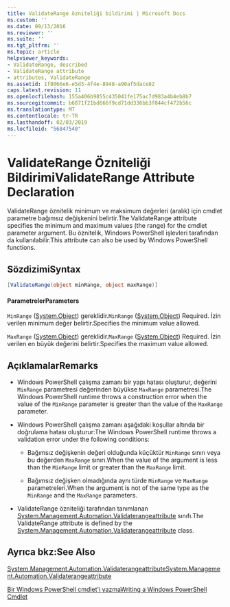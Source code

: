 ```yaml
---
title: ValidateRange özniteliği bildirimi | Microsoft Docs
ms.custom: ''
ms.date: 09/13/2016
ms.reviewer: ''
ms.suite: ''
ms.tgt_pltfrm: ''
ms.topic: article
helpviewer_keywords:
- ValidateRange, described
- ValidateRange attribute
- attributes, ValidateRange
ms.assetid: 1f8066e6-e5d3-4f4e-8948-a90af5dace82
caps.latest.revision: 11
ms.openlocfilehash: 155a406b9855c435041fe175ac7d983a4b4eb8b7
ms.sourcegitcommit: b6871f21bd666f9cd71dd336bb3f844cf472b56c
ms.translationtype: MT
ms.contentlocale: tr-TR
ms.lasthandoff: 02/03/2019
ms.locfileid: "56847540"
---
```

# <a name="validaterange-attribute-declaration"></a><span data-ttu-id="ff1ab-102">ValidateRange Özniteliği Bildirimi</span><span class="sxs-lookup"><span data-stu-id="ff1ab-102">ValidateRange Attribute Declaration</span></span>

<span data-ttu-id="ff1ab-103">ValidateRange öznitelik minimum ve maksimum değerleri (aralık) için cmdlet parametre bağımsız değişkenini belirtir.</span><span class="sxs-lookup"><span data-stu-id="ff1ab-103">The ValidateRange attribute specifies the minimum and maximum values (the range) for the cmdlet parameter argument.</span></span> <span data-ttu-id="ff1ab-104">Bu öznitelik, Windows PowerShell işlevleri tarafından da kullanılabilir.</span><span class="sxs-lookup"><span data-stu-id="ff1ab-104">This attribute can also be used by Windows PowerShell functions.</span></span>

## <a name="syntax"></a><span data-ttu-id="ff1ab-105">Sözdizimi</span><span class="sxs-lookup"><span data-stu-id="ff1ab-105">Syntax</span></span>

```csharp
[ValidateRange(object minRange, object maxRange)]
```

#### <a name="parameters"></a><span data-ttu-id="ff1ab-106">Parametreler</span><span class="sxs-lookup"><span data-stu-id="ff1ab-106">Parameters</span></span>

<span data-ttu-id="ff1ab-107">`MinRange` ([System.Object](/dotnet/api/system.object)) gereklidir.</span><span class="sxs-lookup"><span data-stu-id="ff1ab-107">`MinRange` ([System.Object](/dotnet/api/system.object)) Required.</span></span> <span data-ttu-id="ff1ab-108">İzin verilen minimum değer belirtir.</span><span class="sxs-lookup"><span data-stu-id="ff1ab-108">Specifies the minimum value allowed.</span></span>

<span data-ttu-id="ff1ab-109">`MaxRange` ([System.Object](/dotnet/api/system.object)) gereklidir.</span><span class="sxs-lookup"><span data-stu-id="ff1ab-109">`MaxRange` ([System.Object](/dotnet/api/system.object)) Required.</span></span> <span data-ttu-id="ff1ab-110">İzin verilen en büyük değerini belirtir.</span><span class="sxs-lookup"><span data-stu-id="ff1ab-110">Specifies the maximum value allowed.</span></span>

## <a name="remarks"></a><span data-ttu-id="ff1ab-111">Açıklamalar</span><span class="sxs-lookup"><span data-stu-id="ff1ab-111">Remarks</span></span>

- <span data-ttu-id="ff1ab-112">Windows PowerShell çalışma zamanı bir yapı hatası oluşturur, değerini `MinRange` parametresi değerinden büyükse `MaxRange` parametresi.</span><span class="sxs-lookup"><span data-stu-id="ff1ab-112">The Windows PowerShell runtime throws a construction error when the value of the `MinRange` parameter is greater than the value of the `MaxRange` parameter.</span></span>

- <span data-ttu-id="ff1ab-113">Windows PowerShell çalışma zamanı aşağıdaki koşullar altında bir doğrulama hatası oluşturur:</span><span class="sxs-lookup"><span data-stu-id="ff1ab-113">The Windows PowerShell runtime throws a validation error under the following conditions:</span></span>

    - <span data-ttu-id="ff1ab-114">Bağımsız değişkenin değeri olduğunda küçüktür `MinRange` sınırı veya bu değerden `MaxRange` sınırı.</span><span class="sxs-lookup"><span data-stu-id="ff1ab-114">When the value of the argument is less than the `MinRange` limit or greater than the `MaxRange` limit.</span></span>

    - <span data-ttu-id="ff1ab-115">Bağımsız değişken olmadığında aynı türde `MinRange` ve `MaxRange` parametreleri.</span><span class="sxs-lookup"><span data-stu-id="ff1ab-115">When the argument is not of the same type as the `MinRange` and the `MaxRange` parameters.</span></span>

- <span data-ttu-id="ff1ab-116">ValidateRange özniteliği tarafından tanımlanan [System.Management.Automation.Validaterangeattribute](/dotnet/api/System.Management.Automation.ValidateRangeAttribute) sınıfı.</span><span class="sxs-lookup"><span data-stu-id="ff1ab-116">The ValidateRange attribute is defined by the [System.Management.Automation.Validaterangeattribute](/dotnet/api/System.Management.Automation.ValidateRangeAttribute) class.</span></span>

## <a name="see-also"></a><span data-ttu-id="ff1ab-117">Ayrıca bkz:</span><span class="sxs-lookup"><span data-stu-id="ff1ab-117">See Also</span></span>

[<span data-ttu-id="ff1ab-118">System.Management.Automation.Validaterangeattribute</span><span class="sxs-lookup"><span data-stu-id="ff1ab-118">System.Management.Automation.Validaterangeattribute</span></span>](/dotnet/api/System.Management.Automation.ValidateRangeAttribute)

[<span data-ttu-id="ff1ab-119">Bir Windows PowerShell cmdlet'i yazma</span><span class="sxs-lookup"><span data-stu-id="ff1ab-119">Writing a Windows PowerShell Cmdlet</span></span>](./writing-a-windows-powershell-cmdlet.md)
